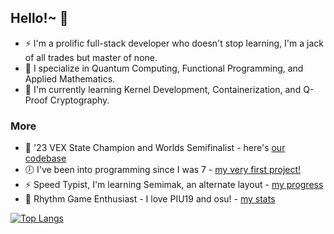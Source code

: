 ## Hello!~ 👋
- ⚡ I'm a prolific full-stack developer who doesn't stop learning, I'm a jack of all trades but master of none.
- 🔭 I specialize in Quantum Computing, Functional Programming, and Applied Mathematics. 
- 🌱 I'm currently learning Kernel Development, Containerization, and Q-Proof Cryptography.
### More
- 🌟 '23 VEX State Champion and Worlds Semifinalist - here's [our codebase](https://github.com/hiibolt/355V-Development)
- 🕖 I've been into programming since I was 7 - [my very first project!](https://www.khanacademy.org/computer-programming/button-function/6752085105180672)
- ⚡ Speed Typist, I'm learning Semimak, an alternate layout - [my progress](https://monkeytype.com/profile/BoltR6)
- 🎹 Rhythm Game Enthusiast - I love PIU19 and osu! - [my stats](https://osu.ppy.sh/users/18734275)

[![Top Langs](https://github-readme-stats.vercel.app/api/top-langs/?username=hiibolt&langs_count=6&theme=transparent&hide_progress=true)](https://github.com/anuraghazra/github-readme-stats)
<!--
**hiibolt/hiibolt** is a ✨ _special_ ✨ repository because its `README.md` (this file) appears on your GitHub profile.

Here are some ideas to get you started:

- 🔭 I’m currently working on ...
- 🌱 I’m currently learning ...
- 👯 I’m looking to collaborate on ...
- 🤔 I’m looking for help with ...
- 💬 Ask me about ...
- 📫 How to reach me: ...
- 😄 Pronouns: ...
- ⚡ Fun fact: ...
-->
